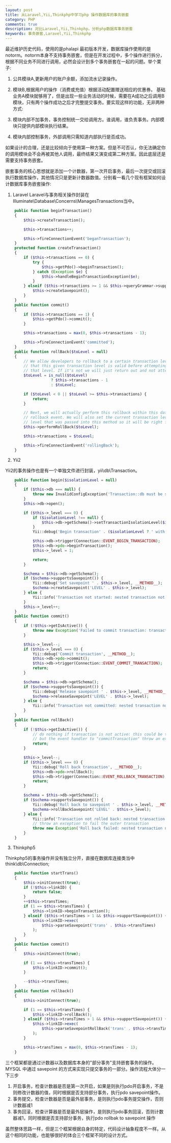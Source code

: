 ```yaml
---
layout: post
title: 从Laravel,Yii,Thinkphp中学习php 操作数据库的事务嵌套
category: PHP
comments: true
description: 对比Laravel,Yii,Thinkphp，分析php数据库事务嵌套
keywords: 事务嵌套,Laravel,Yii,Thinkphp
---
```



最近维护历史代码，使用的是phalapi 最初版本开发，数据库操作使用的是notorm。notorm本身不支持事务嵌套，但是在开发过程中，多个操作进行拆分，根据不同业务不同进行调用，必然会设计到多个事务嵌套在一起的问题。举个栗子:

1) 公共模块A,更新用户的账户余额，添加流水记录操作。
2) 模块B,根据用户的操作（消费或充值）根据活动配置赠送相应的优惠券。
基础业务A模块就够用了，但是出现一些业务活动的时候，需要在A成功之后调用B模块，只有两个操作成功之后才完整提交事务。要实现这样的功能，无非两种方式:

1) 模块内部不加事务，事务控制统一交给调用方。谁调用，谁负责事务。内部模块只提供内部模块执行结果。
2) 模块内部控制事务，外部调用只需知道内部执行是否成功。

如果设计的合理，还是比较倾向于使用第一种方案。但是不可否认，你无法确定你的调用模块会不会再被其他人调用，最终结果又演变成第二种方案。因此底层还是需要支持事务嵌套。

<!-- more -->

嵌套事务的核心思想就是添加一个计数器，第一次开启事务，最后一次提交或回滚执行数据库操作，其他情况只是更新计数器数值。分别看一看几个现有框架如何设计数据库事务嵌套操作:

1) Laravel
Laravel与事务相关操作封装在 Illuminate\Database\Concerns\ManagesTransactions当中。

```php
    public function beginTransaction()
    {
        $this->createTransaction();

        $this->transactions++;

        $this->fireConnectionEvent('beganTransaction');
    }
    protected function createTransaction()
    {
        if ($this->transactions == 0) {
            try {
                $this->getPdo()->beginTransaction();
            } catch (Exception $e) {
                $this->handleBeginTransactionException($e);
            }
        } elseif ($this->transactions >= 1 && $this->queryGrammar->supportsSavepoints()) {
            $this->createSavepoint();
        }
    }
    public function commit()
    {
        if ($this->transactions == 1) {
            $this->getPdo()->commit();
        }

        $this->transactions = max(0, $this->transactions - 1);

        $this->fireConnectionEvent('committed');
    }
    public function rollBack($toLevel = null)
    {
        // We allow developers to rollback to a certain transaction level. We will verify
        // that this given transaction level is valid before attempting to rollback to
        // that level. If it's not we will just return out and not attempt anything.
        $toLevel = is_null($toLevel)
                    ? $this->transactions - 1
                    : $toLevel;

        if ($toLevel < 0 || $toLevel >= $this->transactions) {
            return;
        }

        // Next, we will actually perform this rollback within this database and fire the
        // rollback event. We will also set the current transaction level to the given
        // level that was passed into this method so it will be right from here out.
        $this->performRollBack($toLevel);

        $this->transactions = $toLevel;

        $this->fireConnectionEvent('rollingBack');
    }

```

2) Yii2

Yii2的事务操作也是有一个单独文件进行封装，yii\db\Transaction。

```php
    public function begin($isolationLevel = null)
    {
        if ($this->db === null) {
            throw new InvalidConfigException('Transaction::db must be set.');
        }
        $this->db->open();

        if ($this->_level === 0) {
            if ($isolationLevel !== null) {
                $this->db->getSchema()->setTransactionIsolationLevel($isolationLevel);
            }
            Yii::debug('Begin transaction' . ($isolationLevel ? ' with isolation level ' . $isolationLevel : ''), __METHOD__);

            $this->db->trigger(Connection::EVENT_BEGIN_TRANSACTION);
            $this->db->pdo->beginTransaction();
            $this->_level = 1;

            return;
        }

        $schema = $this->db->getSchema();
        if ($schema->supportsSavepoint()) {
            Yii::debug('Set savepoint ' . $this->_level, __METHOD__);
            $schema->createSavepoint('LEVEL' . $this->_level);
        } else {
            Yii::info('Transaction not started: nested transaction not supported', __METHOD__);
        }
        $this->_level++;
    }
    public function commit()
    {
        if (!$this->getIsActive()) {
            throw new Exception('Failed to commit transaction: transaction was inactive.');
        }

        $this->_level--;
        if ($this->_level === 0) {
            Yii::debug('Commit transaction', __METHOD__);
            $this->db->pdo->commit();
            $this->db->trigger(Connection::EVENT_COMMIT_TRANSACTION);
            return;
        }

        $schema = $this->db->getSchema();
        if ($schema->supportsSavepoint()) {
            Yii::debug('Release savepoint ' . $this->_level, __METHOD__);
            $schema->releaseSavepoint('LEVEL' . $this->_level);
        } else {
            Yii::info('Transaction not committed: nested transaction not supported', __METHOD__);
        }
    }
    public function rollBack()
    {
        if (!$this->getIsActive()) {
            // do nothing if transaction is not active: this could be the transaction is committed
            // but the event handler to "commitTransaction" throw an exception
            return;
        }

        $this->_level--;
        if ($this->_level === 0) {
            Yii::debug('Roll back transaction', __METHOD__);
            $this->db->pdo->rollBack();
            $this->db->trigger(Connection::EVENT_ROLLBACK_TRANSACTION);
            return;
        }

        $schema = $this->db->getSchema();
        if ($schema->supportsSavepoint()) {
            Yii::debug('Roll back to savepoint ' . $this->_level, __METHOD__);
            $schema->rollBackSavepoint('LEVEL' . $this->_level);
        } else {
            Yii::info('Transaction not rolled back: nested transaction not supported', __METHOD__);
            // throw an exception to fail the outer transaction
            throw new Exception('Roll back failed: nested transaction not supported.');
        }
    }
```

3) Thinkphp5

Thinkphp5的事务操作并没有独立分开，直接在数据库连接类当中think\db\Connection;

```php
    public function startTrans()
    {
        $this->initConnect(true);
        if (!$this->linkID) {
            return false;
        }
        ++$this->transTimes;
        if (1 == $this->transTimes) {
            $this->linkID->beginTransaction();
        } elseif ($this->transTimes > 1 && $this->supportSavepoint()) {
            $this->linkID->exec(
                $this->parseSavepoint('trans' . $this->transTimes)
            );
        }
    }
    public function commit()
    {
        $this->initConnect(true);

        if (1 == $this->transTimes) {
            $this->linkID->commit();
        }

        --$this->transTimes;
    }
    public function rollback()
    {
        $this->initConnect(true);

        if (1 == $this->transTimes) {
            $this->linkID->rollBack();
        } elseif ($this->transTimes > 1 && $this->supportSavepoint()) {
            $this->linkID->exec(
                $this->parseSavepointRollBack('trans' . $this->transTimes)
            );
        }

        $this->transTimes = max(0, $this->transTimes - 1);
    }

```

三个框架都是通过计数器以及数据库本身的"部分事务"支持嵌套事务的操作。MYSQL 中通过 savepoint 的方式来实现只提交事务的一部分。操作流程大体分一下三步
1) 开启事务，检查计数器是否是第一次开启，如果是则执行pdo开启事务，不是则修改计数器的值，同时根据是否支持部分事务，执行pdo savepoint操作。
2) 事务提交，检查计数器是否是最外层事务，是则执行pdo事务提交操作，否则计数器减1
3) 事务回滚，检查计算器是否是最外层操作，是则执行pdo事务回滚，否则计数器减1，同时根据是否支持部分事务，执行pdo rollbak to savepoint 操作


虽然整体思路一样，但是三个框架根据自身的特定，代码设计抽象程度不一样。从这个相同的功能，也能够很好的体会三个框架不同的设计方式。


